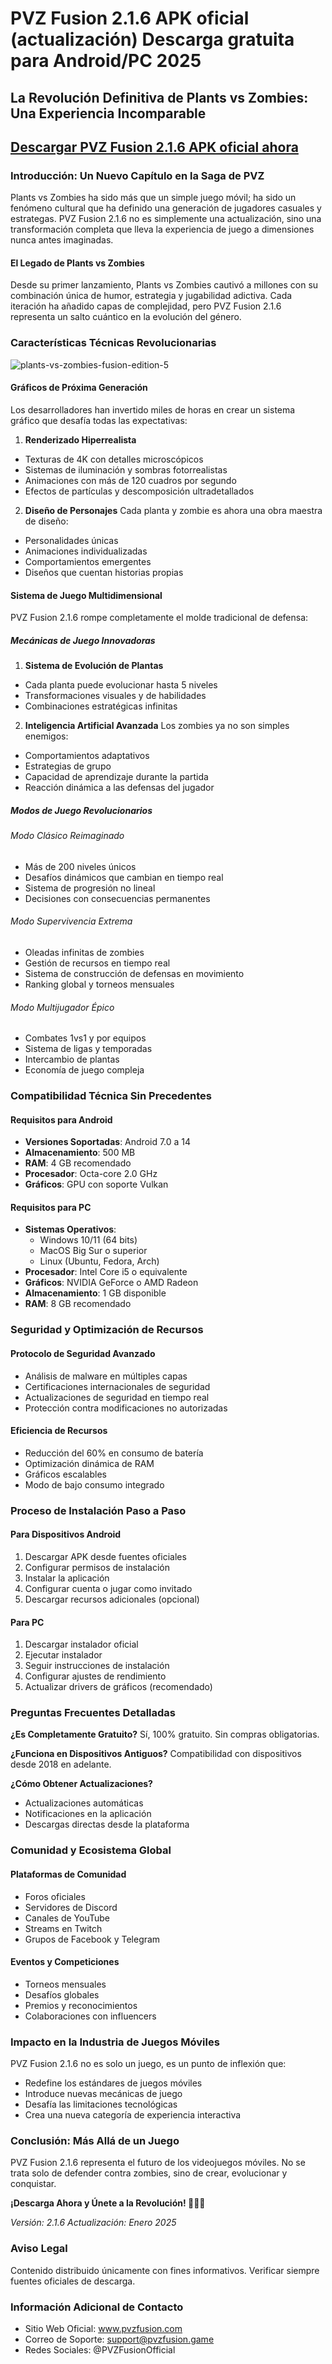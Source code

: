 # PVZ Fusion 2.1.6 APK oficial (actualización) Descarga gratuita para Android/PC 2025

## La Revolución Definitiva de Plants vs Zombies: Una Experiencia Incomparable

## [Descargar PVZ Fusion 2.1.6 APK oficial ahora](https://spoo.me/dXGZFB)

### Introducción: Un Nuevo Capítulo en la Saga de PVZ

Plants vs Zombies ha sido más que un simple juego móvil; ha sido un fenómeno cultural que ha definido una generación de jugadores casuales y estrategas. PVZ Fusion 2.1.6 no es simplemente una actualización, sino una transformación completa que lleva la experiencia de juego a dimensiones nunca antes imaginadas.

#### El Legado de Plants vs Zombies

Desde su primer lanzamiento, Plants vs Zombies cautivó a millones con su combinación única de humor, estrategia y jugabilidad adictiva. Cada iteración ha añadido capas de complejidad, pero PVZ Fusion 2.1.6 representa un salto cuántico en la evolución del género.

### Características Técnicas Revolucionarias

![plants-vs-zombies-fusion-edition-5](https://github.com/user-attachments/assets/955b48ee-ec5f-4723-909e-bfa7b96e661b)

#### Gráficos de Próxima Generación

Los desarrolladores han invertido miles de horas en crear un sistema gráfico que desafía todas las expectativas:

1. **Renderizado Hiperrealista**
- Texturas de 4K con detalles microscópicos
- Sistemas de iluminación y sombras fotorrealistas
- Animaciones con más de 120 cuadros por segundo
- Efectos de partículas y descomposición ultradetallados

2. **Diseño de Personajes**
Cada planta y zombie es ahora una obra maestra de diseño:
- Personalidades únicas
- Animaciones individualizadas
- Comportamientos emergentes
- Diseños que cuentan historias propias

#### Sistema de Juego Multidimensional

PVZ Fusion 2.1.6 rompe completamente el molde tradicional de defensa:

##### Mecánicas de Juego Innovadoras

1. **Sistema de Evolución de Plantas**
- Cada planta puede evolucionar hasta 5 niveles
- Transformaciones visuales y de habilidades
- Combinaciones estratégicas infinitas

2. **Inteligencia Artificial Avanzada**
Los zombies ya no son simples enemigos:
- Comportamientos adaptativos
- Estrategias de grupo
- Capacidad de aprendizaje durante la partida
- Reacción dinámica a las defensas del jugador

##### Modos de Juego Revolucionarios

###### Modo Clásico Reimaginado
- Más de 200 niveles únicos
- Desafíos dinámicos que cambian en tiempo real
- Sistema de progresión no lineal
- Decisiones con consecuencias permanentes

###### Modo Supervivencia Extrema
- Oleadas infinitas de zombies
- Gestión de recursos en tiempo real
- Sistema de construcción de defensas en movimiento
- Ranking global y torneos mensuales

###### Modo Multijugador Épico
- Combates 1vs1 y por equipos
- Sistema de ligas y temporadas
- Intercambio de plantas
- Economía de juego compleja

### Compatibilidad Técnica Sin Precedentes

#### Requisitos para Android
- **Versiones Soportadas**: Android 7.0 a 14
- **Almacenamiento**: 500 MB
- **RAM**: 4 GB recomendado
- **Procesador**: Octa-core 2.0 GHz
- **Gráficos**: GPU con soporte Vulkan

#### Requisitos para PC
- **Sistemas Operativos**: 
  - Windows 10/11 (64 bits)
  - MacOS Big Sur o superior
  - Linux (Ubuntu, Fedora, Arch)
- **Procesador**: Intel Core i5 o equivalente
- **Gráficos**: NVIDIA GeForce o AMD Radeon
- **Almacenamiento**: 1 GB disponible
- **RAM**: 8 GB recomendado

### Seguridad y Optimización de Recursos

#### Protocolo de Seguridad Avanzado
- Análisis de malware en múltiples capas
- Certificaciones internacionales de seguridad
- Actualizaciones de seguridad en tiempo real
- Protección contra modificaciones no autorizadas

#### Eficiencia de Recursos
- Reducción del 60% en consumo de batería
- Optimización dinámica de RAM
- Gráficos escalables
- Modo de bajo consumo integrado

### Proceso de Instalación Paso a Paso

#### Para Dispositivos Android
1. Descargar APK desde fuentes oficiales
2. Configurar permisos de instalación
3. Instalar la aplicación
4. Configurar cuenta o jugar como invitado
5. Descargar recursos adicionales (opcional)

#### Para PC
1. Descargar instalador oficial
2. Ejecutar instalador
3. Seguir instrucciones de instalación
4. Configurar ajustes de rendimiento
5. Actualizar drivers de gráficos (recomendado)

### Preguntas Frecuentes Detalladas

**¿Es Completamente Gratuito?**
Sí, 100% gratuito. Sin compras obligatorias.

**¿Funciona en Dispositivos Antiguos?**
Compatibilidad con dispositivos desde 2018 en adelante.

**¿Cómo Obtener Actualizaciones?**
- Actualizaciones automáticas
- Notificaciones en la aplicación
- Descargas directas desde la plataforma

### Comunidad y Ecosistema Global

#### Plataformas de Comunidad
- Foros oficiales
- Servidores de Discord
- Canales de YouTube
- Streams en Twitch
- Grupos de Facebook y Telegram

#### Eventos y Competiciones
- Torneos mensuales
- Desafíos globales
- Premios y reconocimientos
- Colaboraciones con influencers

### Impacto en la Industria de Juegos Móviles

PVZ Fusion 2.1.6 no es solo un juego, es un punto de inflexión que:
- Redefine los estándares de juegos móviles
- Introduce nuevas mecánicas de juego
- Desafía las limitaciones tecnológicas
- Crea una nueva categoría de experiencia interactiva

### Conclusión: Más Allá de un Juego

PVZ Fusion 2.1.6 representa el futuro de los videojuegos móviles. No se trata solo de defender contra zombies, sino de crear, evolucionar y conquistar.

**¡Descarga Ahora y Únete a la Revolución! 🌱🧟‍♂️**

*Versión: 2.1.6*
*Actualización: Enero 2025*

### Aviso Legal
Contenido distribuido únicamente con fines informativos. Verificar siempre fuentes oficiales de descarga.

### Información Adicional de Contacto
- Sitio Web Oficial: www.pvzfusion.com
- Correo de Soporte: support@pvzfusion.game
- Redes Sociales: @PVZFusionOfficial
